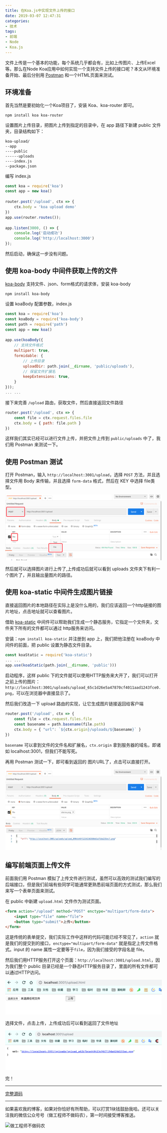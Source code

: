 ```yaml
---
title: 在Koa.js中实现文件上传的接口
date: 2019-03-07 12:47:31
categories:
- 技术
tags:
- 前端
- Node
- Koa.js
---
```


文件上传是一个基本的功能，每个系统几乎都会有，比如上传图片、上传Excel等。那么在Node Koa应用中如何实现一个支持文件上传的接口呢？本文从环境准备开始、最后分别用 [Postman](https://www.getpostman.com/) 和一个HTML页面来测试。
<!-- more -->

## 环境准备
首先当然是要初始化一个Koa项目了，安装 Koa、koa-router 即可。
```
npm install koa koa-router
```
设置图片上传目录，把图片上传到指定的目录中，在 app 路径下新建 public 文件夹，目录结构如下：
```
koa-upload/
--app
----public
------uploads
----index.js
--package.json
```

编写 index.js 
```javascript
const koa = require('koa')
const app = new koa()

router.post('/upload', ctx => {
    ctx.body = 'koa upload demo'
})
app.use(router.routes());

app.listen(3000, () => {
    console.log('启动成功')
    console.log('http://localhost:3000')
});
```

然后启动，确保这一步没有问题。

## 使用 koa-body 中间件获取上传的文件

[koa-body](https://www.npmjs.com/package/koa-body) 支持文件、json、form格式的请求体，安装 koa-body
```
npm install koa-body
```

设置 koaBody 配置参数，index.js
```javascript
const koa = require('koa')
const koaBody = require('koa-body')
const path = require('path')
const app = new koa()

app.use(koaBody({
    // 支持文件格式
    multipart: true,
    formidable: {
        // 上传目录
        uploadDir: path.join(__dirname, 'public/uploads'),
        // 保留文件扩展名
        keepExtensions: true,
    }
}));
... ...
```

接下来完善 `/upload` 路由，获取文件，然后直接返回文件路径
```javascript
router.post('/upload', ctx => {
    const file = ctx.request.files.file
    ctx.body = { path: file.path }
})
```

这样我们其实已经可以进行文件上传，并把文件上传到 `public/uploads` 中了，我们用 Postman 来测试一下。

## 使用 Postman 测试

打开 Postman，输入 `http://localhost:3001/upload`，选择 `POST` 方法，并且选择文件用 Body 来传输，并且选择 `form-data` 格式，然后在 KEY 中选择 file类型。

![](https://raw.githubusercontent.com/dunizb/cloudimg/master/blog/article/201903/koa-upload-20191007180046.png)

然后就可以选择图片进行上传了,上传成功后就可以看到 uploads 文件夹下有利一个图片了，并且输出量图片的路径。

## 使用 koa-static 中间件生成图片链接

直接返回图片的本地路径在实际上是没什么用的，我们应该返回一个http链接的图片地址，点击地址就可以查看图片。

借助 [koa-static](https://www.npmjs.com/package/koa-static) 中间件可以帮助我们生成一个静态服务，它指定一个文件夹，文件夹下所有的文件都可以通过 http服务来访问。

安装：`npm install koa-static` 并注册到 app 上，我们把他注册在 koaBody 中间件的前面，把 public 设置为静态文件目录。
```javascript
const koaStatic = require('koa-static')
... ...
app.use(koaStatic(path.join(__dirname, 'public')))
```

启动程序，这样 public 下的文件就可以使用HTTP服务来大开了，我们可以打开之前上传的图片：`http://localhost:3001/uploads/upload_65c1d26e5a47870cf4011aad1243fce0.png`，可以在浏览器中直接显示了。

然后我们改造一下 upload 路由的实现，让它生成图片链接返回给客户端

```javascript
router.post('/upload', ctx => {
    const file = ctx.request.files.file
    const basename = path.basename(file.path)
    ctx.body = { "url": `${ctx.origin}/uploads/${basename}` }
})
```

`basename` 可以拿到文件的文件名和扩展名，`ctx.origin` 拿到服务器的域名，即诸如 localhost:3001，但我们不能写死。

再用 Postman 测试一下，即可看到返回的 图片URL了，点击可以直接打开。

![](https://raw.githubusercontent.com/dunizb/cloudimg/master/blog/article/201903/koa-upload-20191007183425.png)

## 编写前端页面上传文件

前面我们用 Postman 模拟了上传文件进行测试，虽然可以高效的测试我们编写的后端接口，但是我们前端有些同学可能通常更熟悉前端页面的方式测试，那么我们来写一个表单页面来测试。

在 public 中新建 `upload.html` 文件作为测试页面。

```html
<form action="/upload" method="POST" enctype="multipart/form-data">
    <input type="file" name="file">
    <button type="submit">上传</button>
</form>
```

这是传统的表单提交，我们实际工作中这样的代码可能已经不常见了，`action` 就是我们的提交到的接口，`enctype="multipart/form-data"` 就是指定上传文件格式。input 的 name 属性一定要等于`file`，因为我们接受的字段名是 file。

然后我们用HTTP服务打开这个页面：`http://localhost:3001/upload.html`，因为我们整个 public 目录已经是一个静态HTTP服务目录了，里面的所有文件都可以通过HTTP访问。

![](https://raw.githubusercontent.com/dunizb/cloudimg/master/blog/article/201903/koa-upload-20191007184601.png)

选择文件，点击上传，上传成功后可以看到返回了文件地址

![](https://raw.githubusercontent.com/dunizb/cloudimg/master/blog/article/201903/koa-upload-20191007184711.png)

完！

******
[完整源码](https://github.com/dunizb/CodeTest/tree/master/Node/koa-upload-demo)

*****

如果喜欢我的博客，如果对你恰好有所帮助，可以打赏1块钱鼓励我哈。还可以关注我的微信公众号号（做工程师不做码农），第一时间接受博客推送。

![做工程师不做码农](https://i.loli.net/2019/10/07/YIaqB24OoR7HxdV.png)
